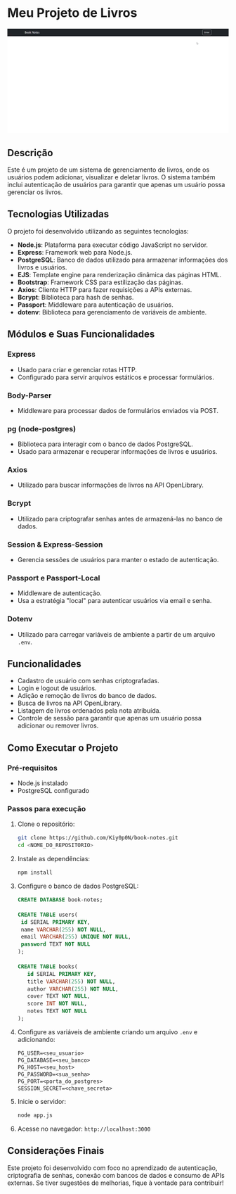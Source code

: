 # Meu Projeto de Livros

![Exemplo de execução](/image/example.gif)

## Descrição
Este é um projeto de um sistema de gerenciamento de livros, onde os usuários podem adicionar, visualizar e deletar livros. O sistema também inclui autenticação de usuários para garantir que apenas um usuário possa gerenciar os livros.

## Tecnologias Utilizadas

O projeto foi desenvolvido utilizando as seguintes tecnologias:

- **Node.js**: Plataforma para executar código JavaScript no servidor.
- **Express**: Framework web para Node.js.
- **PostgreSQL**: Banco de dados utilizado para armazenar informações dos livros e usuários.
- **EJS**: Template engine para renderização dinâmica das páginas HTML.
- **Bootstrap**: Framework CSS para estilização das páginas.
- **Axios**: Cliente HTTP para fazer requisições a APIs externas.
- **Bcrypt**: Biblioteca para hash de senhas.
- **Passport**: Middleware para autenticação de usuários.
- **dotenv**: Biblioteca para gerenciamento de variáveis de ambiente.

## Módulos e Suas Funcionalidades

### **Express**
- Usado para criar e gerenciar rotas HTTP.
- Configurado para servir arquivos estáticos e processar formulários.

### **Body-Parser**
- Middleware para processar dados de formulários enviados via POST.

### **pg (node-postgres)**
- Biblioteca para interagir com o banco de dados PostgreSQL.
- Usado para armazenar e recuperar informações de livros e usuários.

### **Axios**
- Utilizado para buscar informações de livros na API OpenLibrary.

### **Bcrypt**
- Utilizado para criptografar senhas antes de armazená-las no banco de dados.

### **Session & Express-Session**
- Gerencia sessões de usuários para manter o estado de autenticação.

### **Passport e Passport-Local**
- Middleware de autenticação.
- Usa a estratégia "local" para autenticar usuários via email e senha.

### **Dotenv**
- Utilizado para carregar variáveis de ambiente a partir de um arquivo `.env`.

## Funcionalidades
- Cadastro de usuário com senhas criptografadas.
- Login e logout de usuários.
- Adição e remoção de livros do banco de dados.
- Busca de livros na API OpenLibrary.
- Listagem de livros ordenados pela nota atribuída.
- Controle de sessão para garantir que apenas um usuário possa adicionar ou remover livros.

## Como Executar o Projeto

### Pré-requisitos

- Node.js instalado
- PostgreSQL configurado

### Passos para execução

1. Clone o repositório:
   ```sh
   git clone https://github.com/Kiy0p0N/book-notes.git
   cd <NOME_DO_REPOSITORIO>
   ```
2. Instale as dependências:
   ```sh
   npm install
   ```
3. Configure o banco de dados PostgreSQL:
   ```sql
   CREATE DATABASE book-notes;

   CREATE TABLE users(
	id SERIAL PRIMARY KEY,
	name VARCHAR(255) NOT NULL,
	email VARCHAR(255) UNIQUE NOT NULL,
	password TEXT NOT NULL
   );

   CREATE TABLE books(
      id SERIAL PRIMARY KEY,
      title VARCHAR(255) NOT NULL,
      author VARCHAR(255) NOT NULL,
      cover TEXT NOT NULL,
      score INT NOT NULL,
      notes TEXT NOT NULL
   );
   ```
4. Configure as variáveis de ambiente criando um arquivo `.env` e adicionando:
   ```env
   PG_USER=<seu_usuario>
   PG_DATABASE=<seu_banco>
   PG_HOST=<seu_host>
   PG_PASSWORD=<sua_senha>
   PG_PORT=<porta_do_postgres>
   SESSION_SECRET=<chave_secreta>
   ```
5. Inicie o servidor:
   ```sh
   node app.js
   ```
6. Acesse no navegador: `http://localhost:3000`


## Considerações Finais
Este projeto foi desenvolvido com foco no aprendizado de autenticação, criptografia de senhas, conexão com bancos de dados e consumo de APIs externas. Se tiver sugestões de melhorias, fique à vontade para contribuir!

